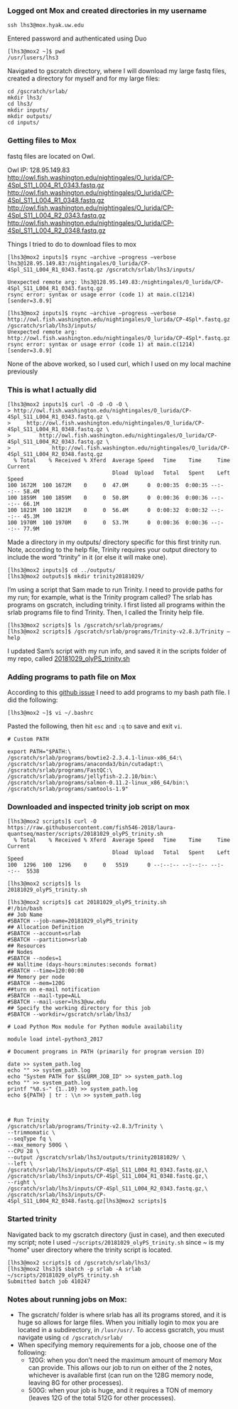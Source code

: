 ### Logged ont Mox and created directories in my username 
`ssh lhs3@mox.hyak.uw.edu` 

Entered  password and authenticated using Duo 

	[lhs3@mox2 ~]$ pwd
	/usr/lusers/lhs3

Navigated to gscratch directory, where I will download my large fastq files, created a directory for myself and for my large files: 

	cd /gscratch/srlab/ 
	mkdir lhs3/
	cd lhs3/
	mkdir inputs/
	mkdir outputs/
	cd inputs/

### Getting files to Mox 

fastq files are located on Owl. 

Owl IP: 128.95.149.83  
http://owl.fish.washington.edu/nightingales/O_lurida/CP-4Spl_S11_L004_R1_0343.fastq.gz
http://owl.fish.washington.edu/nightingales/O_lurida/CP-4Spl_S11_L004_R1_0348.fastq.gz
http://owl.fish.washington.edu/nightingales/O_lurida/CP-4Spl_S11_L004_R2_0343.fastq.gz
http://owl.fish.washington.edu/nightingales/O_lurida/CP-4Spl_S11_L004_R2_0348.fastq.gz

Things I tried to do to download files to mox 

	[lhs3@mox2 inputs]$ rsync —archive —progress —verbose lhs3@128.95.149.83:/nightingales/O_lurida/CP-4Spl_S11_L004_R1_0343.fastq.gz /gscratch/srlab/lhs3/inputs/

	Unexpected remote arg: lhs3@128.95.149.83:/nightingales/O_lurida/CP-4Spl_S11_L004_R1_0343.fastq.gz
	rsync error: syntax or usage error (code 1) at main.c(1214) [sender=3.0.9]

	[lhs3@mox2 inputs]$ rsync —archive —progress —verbose http://owl.fish.washington.edu/nightingales/O_lurida/CP-4Spl*.fastq.gz /gscratch/srlab/lhs3/inputs/
	Unexpected remote arg: http://owl.fish.washington.edu/nightingales/O_lurida/CP-4Spl*.fastq.gz
	rsync error: syntax or usage error (code 1) at main.c(1214) [sender=3.0.9]

None of the above worked, so I used curl, which I used on my local machine previously  

### This is what I actually did 

	[lhs3@mox2 inputs]$ curl -O -O -O -O \
	> http://owl.fish.washington.edu/nightingales/O_lurida/CP-4Spl_S11_L004_R1_0343.fastq.gz \
	>     http://owl.fish.washington.edu/nightingales/O_lurida/CP-4Spl_S11_L004_R1_0348.fastq.gz \
	>         http://owl.fish.washington.edu/nightingales/O_lurida/CP-4Spl_S11_L004_R2_0343.fastq.gz \
	>             http://owl.fish.washington.edu/nightingales/O_lurida/CP-4Spl_S11_L004_R2_0348.fastq.gz
	  % Total    % Received % Xferd  Average Speed   Time    Time     Time  Current
	                                 Dload  Upload   Total   Spent    Left  Speed
	100 1672M  100 1672M    0     0  47.0M      0  0:00:35  0:00:35 --:--:-- 58.4M
	100 1859M  100 1859M    0     0  50.8M      0  0:00:36  0:00:36 --:--:-- 66.1M
	100 1821M  100 1821M    0     0  56.4M      0  0:00:32  0:00:32 --:--:-- 45.3M
	100 1970M  100 1970M    0     0  53.7M      0  0:00:36  0:00:36 --:--:-- 77.9M

Made a directory in my outputs/ directory specific for this first trinity run. Note, according to the help file, Trinity requires your output directory to include the word “trinity” in it (or else it will make one). 

	[lhs3@mox2 inputs]$ cd ../outputs/
	[lhs3@mox2 outputs]$ mkdir trinity20181029/

I’m using a script that Sam made to run Trinity. I need to provide paths for my run; for example, what is the Trinity program called? The srlab has programs on gscratch, including trinity. I first listed all programs within the srlab programs file to find Trinity. Then, I called the Trinity help file. 

	[lhs3@mox2 scripts]$ ls /gscratch/srlab/programs/
	[lhs3@mox2 scripts]$ /gscratch/srlab/programs/Trinity-v2.8.3/Trinity —help 

I updated Sam’s script with my run info, and saved it in the scripts folder of my repo, called [20181029_olyPS_trinity.sh](https://raw.githubusercontent.com/fish546-2018/laura-quantseq/master/scripts/20181029_olyPS_trinity.sh) 

### Adding programs to path file on Mox 
According to this [github issue]() I need to add programs to my bash path file. I did the following: 

	[lhs3@mox2 ~]$ vi ~/.bashrc
	
Pasted the following, then hit `esc` and `:q` to save and exit `vi`.

	# Custom PATH

	export PATH="$PATH:\
	/gscratch/srlab/programs/bowtie2-2.3.4.1-linux-x86_64:\
	/gscratch/srlab/programs/anaconda3/bin/cutadapt:\
	/gscratch/srlab/programs/FastQC:\
	/gscratch/srlab/programs/jellyfish-2.2.10/bin:\
	/gscratch/srlab/programs/salmon-0.11.2-linux_x86_64/bin:\
	/gscratch/srlab/programs/samtools-1.9"

### Downloaded and inspected trinity job script on mox 

	
	[lhs3@mox2 scripts]$ curl -O https://raw.githubusercontent.com/fish546-2018/laura-quantseq/master/scripts/20181029_olyPS_trinity.sh
	  % Total    % Received % Xferd  Average Speed   Time    Time     Time  Current
	                                 Dload  Upload   Total   Spent    Left  Speed
	100  1296  100  1296    0     0   5519      0 --:--:-- --:--:-- --:--:--  5538

	[lhs3@mox2 scripts]$ ls
	20181029_olyPS_trinity.sh

	[lhs3@mox2 scripts]$ cat 20181029_olyPS_trinity.sh 
	#!/bin/bash
	## Job Name
	#SBATCH --job-name=20181029_olyPS_trinity
	## Allocation Definition 
	#SBATCH --account=srlab
	#SBATCH --partition=srlab
	## Resources
	## Nodes
	#SBATCH --nodes=1
	## Walltime (days-hours:minutes:seconds format)
	#SBATCH --time=120:00:00
	## Memory per node
	#SBATCH --mem=120G
	##turn on e-mail notification
	#SBATCH --mail-type=ALL
	#SBATCH --mail-user=lhs3@uw.edu
	## Specify the working directory for this job
	#SBATCH --workdir=/gscratch/srlab/lhs3/
	
	# Load Python Mox module for Python module availability
	
	module load intel-python3_2017
	
	# Document programs in PATH (primarily for program version ID)
	
	date >> system_path.log
	echo "" >> system_path.log
	echo "System PATH for $SLURM_JOB_ID" >> system_path.log
	echo "" >> system_path.log
	printf "%0.s-" {1..10} >> system_path.log
	echo ${PATH} | tr : \\n >> system_path.log
	
	
	
	# Run Trinity
	/gscratch/srlab/programs/Trinity-v2.8.3/Trinity \
	--trimmomatic \
	--seqType fq \
	--max_memory 500G \
	--CPU 28 \
	--output /gscratch/srlab/lhs3/outputs/trinity20181029/ \
	--left \
	/gscratch/srlab/lhs3/inputs/CP-4Spl_S11_L004_R1_0343.fastq.gz,\
	/gscratch/srlab/lhs3/inputs/CP-4Spl_S11_L004_R1_0348.fastq.gz,\
	--right \
	/gscratch/srlab/lhs3/inputs/CP-4Spl_S11_L004_R2_0343.fastq.gz,\
	/gscratch/srlab/lhs3/inputs/CP-4Spl_S11_L004_R2_0348.fastq.gz[lhs3@mox2 scripts]$ 
	
### Started trinity 
Navigated back to my gscratch directory (just in case), and then executed my script; note I used `~/scripts/20181029_olyPS_trinity.sh` since ~ is my "home" user directory where the trinity script is located. 

	[lhs3@mox2 scripts]$ cd /gscratch/srlab/lhs3/
	[lhs3@mox2 lhs3]$ sbatch -p srlab -A srlab ~/scripts/20181029_olyPS_trinity.sh
	Submitted batch job 410247


### Notes about running jobs on Mox: 
  * The gscratch/ folder is where srlab has all its programs stored, and it is huge so allows for large files. When you initially login to mox you are located in a subdirectory, in `/lusr/usr/`. To access gscratch, you must navigate using `cd /gscratch/srlab/`
  * When specifying memory requirements for a job, choose one of the following:  
    * 120G: when you don’t need the maximum amount of memory Mox can provide. This allows our job to run on either of the 2 notes, whichever is available first (can run on the 128G memory node, leaving 8G for other processes).   
    * 500G: when your job is huge, and it requires a TON of memory (leaves 12G of the total 512G for other processes). 


